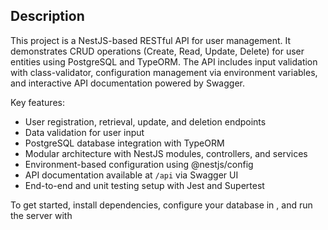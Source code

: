## Description

This project is a NestJS-based RESTful API for user management. It demonstrates CRUD operations (Create, Read, Update, Delete) for user entities using PostgreSQL and TypeORM. The API includes input validation with class-validator, configuration management via environment variables, and interactive API documentation powered by Swagger.

Key features:

- User registration, retrieval, update, and deletion endpoints
- Data validation for user input
- PostgreSQL database integration with TypeORM
- Modular architecture with NestJS modules, controllers, and services
- Environment-based configuration using @nestjs/config
- API documentation available at `/api` via Swagger UI
- End-to-end and unit testing setup with Jest and Supertest

To get started, install dependencies, configure your database in , and run the server with
